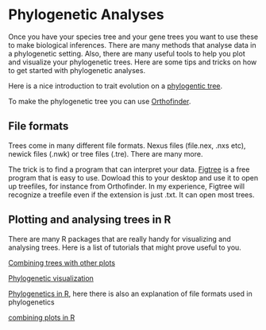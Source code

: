 # Phylogenetic Analyses

Once you have your species tree and your gene trees you want to use these to make biological inferences. There are many methods that analyse data in a phylogenetic setting. Also, there are many useful tools to help you plot and visualize your phylogenetic trees. Here are some tips and tricks on how to get started with phylogenetic analyses. 

Here is a nice introduction to trait evolution on a [phylogentic tree](https://www.nature.com/scitable/topicpage/trait-evolution-on-a-phylogenetic-tree-relatedness-41936/). 

To make the phylogenetic tree you can use [Orthofinder](../OrthoFinder.md). 

## File formats
Trees come in many different file formats. Nexus files (file.nex, .nxs etc), newick files (.nwk) or tree files (.tre). There are many more. 

The trick is to find a program that can interpret your data. [Figtree](http://tree.bio.ed.ac.uk/software/figtree/) is a free program that is easy to use. Dowload this to your desktop and use it to open up treefiles, for instance from Orthofinder. In my experience, Figtree will recognize a treefile even if the extension is just .txt. It can open most trees. 

## Plotting and analysing trees in R

There are many R packages that are really handy for visualizing and analysing trees. Here is a list of tutorials that might prove useful to you. 

[Combining trees with other plots](https://thackl.github.io/ggtree-composite-plots)

[Phylogenetic visualization](https://yulab-smu.top/treedata-book/chapter7.html)

[Phylogenetics in R](https://guangchuangyu.github.io/ggtree-book/chapter-treeio.html), here there is also an explanation of file formats used in phylogenetics

[combining plots in R](https://yulab-smu.top/pkgdocs/aplot.html#axis_align)



